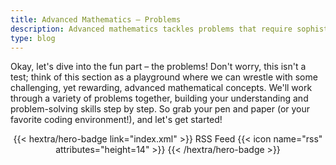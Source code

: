 ```yaml
---
title: Advanced Mathematics – Problems
description: Advanced mathematics tackles problems that require sophisticated reasoning and often lack straightforward, easily-applied solutions.
type: blog
---
```


Okay, let's dive into the fun part – the problems!  Don't worry, this isn't a test; think of this section as a playground where we can wrestle with some challenging, yet rewarding, advanced mathematical concepts. We'll work through a variety of problems together, building your understanding and problem-solving skills step by step.  So grab your pen and paper (or your favorite coding environment!), and let's get started!

<div style="text-align: center; margin-top: 1em;">
{{< hextra/hero-badge link="index.xml" >}}
  <span>RSS Feed</span>
  {{< icon name="rss" attributes="height=14" >}}
{{< /hextra/hero-badge >}}
</div>
